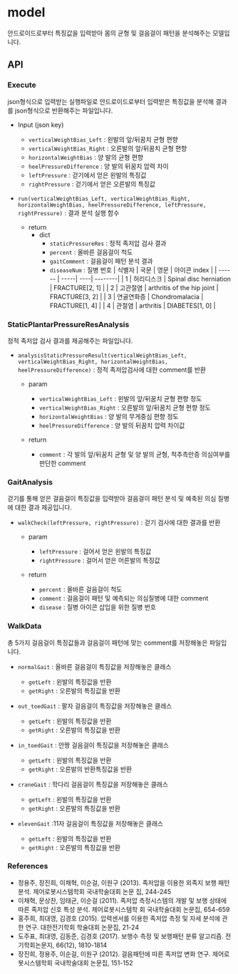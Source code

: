 # model
 
  안드로이드로부터 특징값을 입력받아 몸의 균형 및 걸음걸이 패턴을 분석해주는 모델입니다.
  
## API

### Execute

 json형식으로 입력받는 실행파일로 안드로이드로부터 입력받은 특징값을 분석해 결과를 json형식으로 반환해주는 파일입니다.
 
  - Input (json key)
    - `verticalWeightBias_Left` : 왼발의 앞/뒤꿈치 균형 편향
    - `verticalWeightBias_Right` : 오른발의 앞/뒤꿈치 균형 편향
    - `horizontalWeightBias` : 양 발의 균형 편향
    - `heelPressureDifference` : 양 발의 뒤꿈치 압력 차이
    - `leftPressure` : 걷기에서 얻은 왼발의 특징값
    - `rightPressure` : 걷기에서 얻은 오른발의 특징값
  
  - `run(verticalWeightBias_Left, verticalWeightBias_Right, horizontalWeightBias, heelPressureDifference, leftPressure, rightPressure)` : 결과 분석 실행 함수
   
    - return
      - dict
        - `staticPressureRes` : 정적 족저압 검사 결과
        - `percent` : 올바른 걸음걸이 척도
        - `gaitComment` : 걸음걸이 패턴 분석 결과
        - `diseaseNum` : 질병 번호
          | 식별자 | 국문 | 영문 | 아이콘 index |
          | ------ | -----| ----| --------|
          | 1 | 허리디스크    | Spinal disc herniation | FRACTURE[2, 1] |
          | 2 | 고관절염      | arthritis of the hip joint | FRACTURE[3, 2] |
          | 3 | 연골연화증    | Chondromalacia | FRACTURE[1, 4] |
          | 4 | 관절염        | arthritis | DIABETES[1, 0] |
  
  
### StaticPlantarPressureResAnalysis

 정적 족저압 검사 결과를 제공해주는 파일입니다.
  
  - `analysisStaticPressureResult(verticalWeightBias_Left, verticalWeightBias_Right, horizontalWeightBias, heelPressureDifference)` : 정적 족저압검사에 대한 comment를 반환
    
    - param
      - `verticalWeightBias_Left` : 왼발의 앞/뒤꿈치 균형 편향 정도
      - `verticalWeightBias_Right` : 오른발의 앞/뒤꿈치 균형 편향 정도
      - `horizontalWeightBias` : 양 발의 무게중심 편향 정도
      - `heelPressureDifference` : 양 발의 뒤꿈치 압력 차이값
   
    - return
      - `comment` : 각 발의 앞/뒤꿈치 균형 및 양 발의 균형, 척추측만증 의심여부를 판단한 comment


### GaitAnalysis

 걷기를 통해 얻은 걸음걸이 특징값을 입력받아 걸음걸이 패턴 분석 및 예축된 의심 질병에 대한 결과 제공입니다.
  
  - `walkCheck(leftPressure, rightPressure)` : 걷기 검사에 대한 결과를 반환 
    
    - param 
      - `leftPressure` : 걸어서 얻은 왼발의 특징값
      - `rightPressure` : 걸어서 얻은 어른발의 특징값
   
    - return
      - `percent` : 올바른 걸음걸이 척도
      - `comment` : 걸음걸이 패턴 및 예측되는 의심질병에 대한 comment
      - `disease` : 질병 아이콘 삽입을 위한 질병 번호
     

### WalkData

 총 5가지 걸음걸이 특징값들과 걸음걸이 패턴에 맞는 comment를 저장해놓은 파일입니다.
 
  - `normalGait` : 올바른 걸음걸이 특징값을 저장해놓은 클래스
    - `getLeft` : 왼발의 특징값을 반환
    - `getRight` : 오른발의 특징값을 반환
    
  - `out_toedGait` : 팔자 걸음걸이 특징값을 저장해놓은 클래스
    - `getLeft` : 왼발의 특징값을 반환
    - `getRight` : 오른발의 특징값을 반환
    
  - `in_toedGait` : 안짱 걸음걸이 특징값을 저장해놓은 클래스
    - `getLeft` : 왼발의 특징값을 반환
    - `getRight` : 오른발의 반환특징값을 반환
    
  - `craneGait` : 학다리 걸음걸이 특징값을 저장해놓은 클래스
    - `getLeft` : 왼발의 특징값을 반환
    - `getRight` : 오른발의 특징값을 반환
    
  - `elevenGait` :11자 걸음걸이 특징값을 저장해놓은 클래스
    - `getLeft` : 왼발의 특징값을 반환
    - `getRight` : 오른발의 특징값을 반환


### References
  -  정용주, 장진희, 이채혁, 이순걸, 이원구 (2013). 족저압을 이용한 외족지 보행 패턴 분석. 제어로봇시스템학회 국내학술대회 논문
집, 244-245
  - 이채혁, 문상찬, 임태균, 이순걸 (2011). 족저압 측정시스템의 개발 및 보행 상태에 따른 족저압 신호 특성 분석. 제어로봇시스템학
회 국내학술대회 논문집, 654-659
  - 홍주희, 최대영, 김경호 (2015). 압력센서를 이용한 족저압 측정 및 자세 분석에 관한 연구. 대한전기학회 학술대회 논문집, 21-24
  - 도주표, 최대영, 김동준, 김경호 (2017). 보행수 측정 및 보행패턴 분류 알고리즘. 전기학회논문지, 66(12), 1810-1814
  - 장진희, 정용주, 이순걸, 이원구 (2012). 걸음패턴에 따른 족저압 변화 연구. 제어로봇시스템학회 국내학술대회 논문집, 151-152
